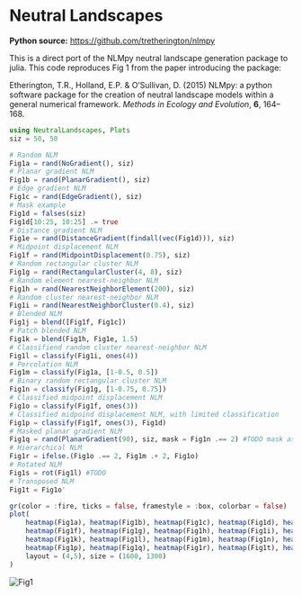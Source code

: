# Neutral Landscapes

**Python source:** https://github.com/tretherington/nlmpy

This is a direct port of the NLMpy neutral landscape generation package to julia.
This code reproduces Fig 1 from the paper introducing the package: 

Etherington, T.R., Holland, E.P. & O’Sullivan, D. (2015) NLMpy: a python software package for the creation of neutral landscape models within a general numerical framework. _Methods in Ecology and Evolution_, __6__, 164–168.

```julia
using NeutralLandscapes, Plots
siz = 50, 50

# Random NLM
Fig1a = rand(NoGradient(), siz)
# Planar gradient NLM
Fig1b = rand(PlanarGradient(), siz)
# Edge gradient NLM
Fig1c = rand(EdgeGradient(), siz)
# Mask example
Fig1d = falses(siz)
Fig1d[10:25, 10:25] .= true
# Distance gradient NLM
Fig1e = rand(DistanceGradient(findall(vec(Fig1d))), siz)
# Midpoint displacement NLM
Fig1f = rand(MidpointDisplacement(0.75), siz)
# Random rectangular cluster NLM
Fig1g = rand(RectangularCluster(4, 8), siz)
# Random element nearest-neighbor NLM
Fig1h = rand(NearestNeighborElement(200), siz)
# Random cluster nearest-neighbor NLM
Fig1i = rand(NearestNeighborCluster(0.4), siz)
# Blended NLM
Fig1j = blend([Fig1f, Fig1c])
# Patch blended NLM
Fig1k = blend(Fig1h, Fig1e, 1.5)
# Classifiend random cluster nearest-neighbor NLM
Fig1l = classify(Fig1i, ones(4))
# Percolation NLM
Fig1m = classify(Fig1a, [1-0.5, 0.5])
# Binary random rectangular cluster NLM
Fig1n = classify(Fig1g, [1-0.75, 0.75])
# Classified midpoint displacement NLM
Fig1o = classify(Fig1f, ones(3))
# Classified midpoind displacement NLM, with limited classification
Fig1p = classify(Fig1f, ones(3), Fig1d)
# Masked planar gradient NLM
Fig1q = rand(PlanarGradient(90), siz, mask = Fig1n .== 2) #TODO mask as keyword + should mask be matrix or vec or both? (Fig1e)
# Hierarchical NLM
Fig1r = ifelse.(Fig1o .== 2, Fig1m .+ 2, Fig1o)
# Rotated NLM
Fig1s = rot(Fig1l) #TODO
# Transposed NLM
Fig1t = Fig1o'

gr(color = :fire, ticks = false, framestyle = :box, colorbar = false)
plot(
    heatmap(Fig1a), heatmap(Fig1b), heatmap(Fig1c), heatmap(Fig1d), heatmap(Fig1e),
    heatmap(Fig1f), heatmap(Fig1g), heatmap(Fig1h), heatmap(Fig1i), heatmap(Fig1j), 
    heatmap(Fig1k), heatmap(Fig1l), heatmap(Fig1m), heatmap(Fig1n), heatmap(Fig1o),
    heatmap(Fig1p), heatmap(Fig1q), heatmap(Fig1r), heatmap(Fig1t), heatmap(Fig1t),
    layout = (4,5), size = (1600, 1300)
)
```
![Fig1](https://user-images.githubusercontent.com/8429802/109274687-1613af80-7814-11eb-8a58-1fb0ee43c7e2.png)